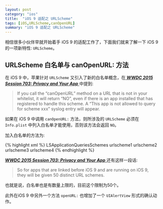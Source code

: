 ```yaml
---
layout: post
category: "ios"
title:  "iOS 9 适配之 URLScheme"
tags: [iOS,URLScheme,canOpenURL]
summary: "iOS 9 适配之 URLScheme"
---
```

相信很多小伙伴早就开始着手 iOS 9 的适配工作了，下面我们就来了解一下 iOS 9 的一项新特性: `URLScheme`。

## URLScheme 白名单与 canOpenURL: 方法

在 iOS 9 中，苹果针对 `URLScheme` 又引入了新的白名单概念，在[ ***WWDC 2015 Session 703: Privacy and Your App*** ](https://developer.apple.com/videos/wwdc/2015/?id=703)中提到:

> If you call the “canOpenURL” method on a URL that is not in your whitelist, it will return “NO”, even if there is an app installed that has registered to handle this scheme. A “This app is not allowed to query for scheme xxx” syslog entry will appear.

如果在 iOS 9 中调用 `canOpenURL:` 方法，则所涉及的  `URLScheme` 必须在 `Info.plist` 中列入白名单才能使用，否则该方法会返回 `NO`。 

加入白名单的方法为:  

{% highlight xml %}
<key>LSApplicationQueriesSchemes</key>
<array>
	<string>urlscheme1</string>
	<string>urlscheme2</string>
	<string>urlscheme3</string>
	<string>urlscheme4</string>
</array> 
{% endhighlight %}

[ ***WWDC 2015 Session 703: Privacy and Your App*** ](https://developer.apple.com/videos/wwdc/2015/?id=703)还有这样一段话:  

> So for apps that are linked before iOS 9 and are running on iOS 9, they will be given 50 distinct URL schemes.

也就是说，白名单也是有数量上限的，目前这个限制为50个。

此外在iOS 9 中另外一个方法 `openURL:` 也增加了一个 `UIAlertView` 形式的确认动作。

